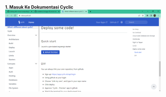 **1. Masuk Ke Dokumentasi Cyclic**
![gmb01](https://github.com/Afifa9/tekn-cloud-computing/blob/f2d70d797ad86b62bc40d3a62470e5b85707ccb9/minggu-03/Gambar/01.png)
